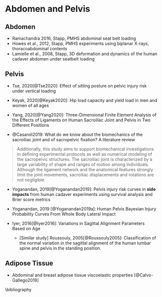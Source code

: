 # Abdomen and Pelvis


## Abdomen

- Ramachandra 2016, Stapp, PMHS abdominal seat belt loading
- Howes et al., 2012, Stapp, PMHS experiments using biplanar X-rays, thoracoabdominal contents
- Lamielle et al., 2008, Stapp, 3D deformation and dynamics of the human cadaver abdomen under seatbelt loading


## Pelvis

- Tse, 2020[@Tse2020]: Effect of sitting posture on pelvic injury risk under vertical loading

- Keyak, 2020[@Keyak2020]: Hip load capacity and yield load in men and women of all ages

- Yang, 2020[@Yang2020]: Three-Dimensional Finite Element Analysis of the Effects of Ligaments on Human Sacroiliac Joint and Pelvis in Two Different Positions

- @Casaroli2019: What do we know about the biomechanics of the sacroiliac joint and of sacropelvic fixation? A literature review

> Additionally, this study aims to support biomechanical investigations in defining experimental protocols as well as numerical modeling of the sacropelvic structures. The sacroiliac joint is characterized by a large variability of shape and ranges of motion among individuals. Although the ligament network and the anatomical features strongly limit the joint movements, sacroiliac displacements and rotations are not negligible.


- Yoganandan, 2019[@Yoganandan2019]: Pelvis injury risk curves in **side impacts** from human cadaver experiments using survival analysis and Brier score metrics

- Yoganandan, 2019 [@Yoganandan2019a]: Human Pelvis Bayesian Injury Probability Curves From Whole Body Lateral Impact

- Iyer, 2016[@Iyer2016]: Variations in Sagittal Alignment Parameters Based on Age
  - [Similar study] Roussouly, 2005[@Roussouly2005]: Classification of the normal variation in the sagittal alignment of the human lumbar spine and pelvis in the standing position.


## Adipose Tissue

- Abdominal and breast adipose tissue viscoelastic properties [@Calvo-Gallego2019]

\bibliography

